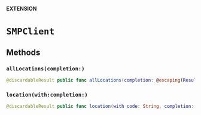 **EXTENSION**

# `SMPClient`

## Methods
### `allLocations(completion:)`

```swift
@discardableResult public func allLocations(completion: @escaping(Result<AllLocations, Error>) -> Void) -> BCGAPICore.Operation?
```

### `location(with:completion:)`

```swift
@discardableResult public func location(with code: String, completion: @escaping(Result<OfficeLocationDetails, Error>) -> Void) -> BCGAPICore.Operation?
```
